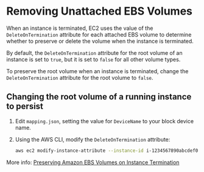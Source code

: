 # Removing Unattached EBS Volumes

When an instance is terminated, EC2 uses the value of the `DeleteOnTermination` attribute for each attached EBS volume to determine whether to preserve or delete the volume when the instance is terminated.

By default, the `DeleteOnTermination` attribute for the root volume of an instance is set to `true`, but it is set to `false` for all other volume types.

To preserve the root volume when an instance is terminated, change the `DeleteOnTermination` attribute for the root volume to `false`.

## Changing the root volume of a running instance to persist

1. Edit `mapping.json`, setting the value for `DeviceName` to your block device name.

2. Using the AWS CLI, modify the `DeleteOnTermination` attribute:

    ```sh
    aws ec2 modify-instance-attribute --instance-id i-1234567890abcdef0 --block-device-mappings file://mapping.json
    ```

More info: [Preserving Amazon EBS Volumes on Instance Termination](https://docs.aws.amazon.com/AWSEC2/latest/UserGuide/terminating-instances.html#preserving-volumes-on-termination)